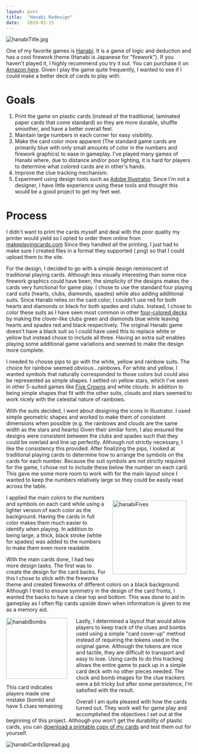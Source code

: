 ```yaml
---
layout: post
title:  "Hanabi Redesign"
date:   2019-03-15
---
```

![hanabiTitle.jpg]({{site.baseurl}}/assets/img/hanabiTitle.jpg)

One of my favorite games is [Hanabi](https://boardgamegeek.com/boardgame/98778/hanabi). It is a game of logic and deduction and has a cool firework theme (Hanabi is Japanese for "firework"). If you haven't played it, I highly recommend you try it out. You can purchase it on [Amazon here](https://www.amazon.com/dp/B00CYQ9Q76). Given I play the game quite frequently, I wanted to see if I could make a better deck of cards to play with.

# Goals

1. Print the game on plastic cards (instead of the traditional, laminated paper cards that come standard) so they are more durable, shuffle smoother, and have a better overall feel.
2. Maintain large numbers in each corner for easy visibility.
3. Make the card color more apparent (The standard game cards are primarily blue with only small amounts of color in the numbers and firework graphics) to ease in gameplay. I've played many games of Hanabi where, due to distance and/or poor lighting, it is hard for players to determine what colored cards are in other's hands.
4. Improve the clue tracking mechanism.
5. Experiment using design tools such as [Adobe Illustrator](https://www.adobe.com/products/illustrator.html). Since I'm not a designer, I have little experience using these tools and thought this would be a good project to get my feet wet.

# Process

I didn't want to print the cards myself and deal with the poor quality my printer would yield so I opted to order them online from [makeplayingcards.com](http://www.makeplayingcards.com) Since they handled all the printing, I just had to make sure I created files in a format they supported (.png) so that I could upload them to the site.

For the design, I decided to go with a simple design reminiscent of traditional playing cards. Although less visually interesting than some nice firework graphics could have been, the simplicity of the designs makes the cards very functional for game play. I chose to use the standard four playing card suits (hearts, clubs, diamonds, spades) while also adding additional suits. Since Hanabi relies on the card color, I couldn't use red for both hearts and diamonds or black for both spades and clubs. Instead, I chose to color these suits as I have seen most common in other [four-colored decks](https://en.wikipedia.org/wiki/Four-color_deck) by making the clover-like clubs green and diamonds blue while leaving hearts and spades red and black respectively. The original Hanabi game doesn't have a black suit so I could have used this to replace white or yellow but instead chose to include all three. Having an extra suit enables playing some additional game variations and seemed to make the design more complete.

I needed to choose pips to go with the white, yellow and rainbow suits. The choice for rainbow seemed obvious...rainbows. For white and yellow, I wanted symbols that naturally corresponded to those colors but could also be represented as simple shapes. I settled on yellow stars, which I've seen in other 5-suited games like [Five Crowns](https://boardgamegeek.com/boardgame/1472/five-crowns) and white clouds. In addition to being simple shapes that fit with the other suits, clouds and stars seemed to work nicely with the celestial nature of rainbows.

With the suits decided, I went about designing the icons in Illustrator. I used simple geometric shapes and worked to make them of consistent dimensions when possible (e.g. the rainbows and clouds are the same width as the stars and hearts) Given their similar form, I also ensured the designs were consistent between the clubs and spades such that they could be overlaid and line up perfectly. Although not strictly necessary, I like the consistency this provided. After finalizing the pips, I looked at traditional playing cards to determine how to arrange the symbols on the cards for each number. Because the suit symbols are not strictly required for the game, I chose not to include these below the number on each card. This gave me some more room to work with for the main layout since I wanted to keep the numbers relatively large so they could be easily read across the table.

<img src="{{site.baseurl}}/assets/img/hanabiFives.jpg" alt="hanabiFives" width="200" style="float:right;margin:16px"/>

I applied the main colors to the numbers and symbols on each card while using a lighter version of each color as the background. Having the cards in full color makes them much easier to identify when playing. In addition to being large, a thick, black stroke (white for spades) was added to the numbers to make them even more readable.

With the main cards done, I had two more design tasks. The first was to create the design for the card backs. For this I chose to stick with the fireworks theme and created fireworks of different colors on a black background. Although I tried to ensure symmetry in the design of the card fronts, I wanted the backs to have a clear top and bottom. This was done to aid in gameplay as I often flip cards upside down when information is given to me as a memory aid.

<div>
<div style="float:left;display:block;width:165px;margin-right:16px;padding-right:8px;" >
<img src="{{site.baseurl}}/assets/img/hanabiBombs.jpg" alt="hanabiBombs" width="165"/>
<p>
This card indicates players made one mistake (bomb) and have 5 clues remaining</p>
</div>

<p>
Lastly, I determined a layout that would allow players to keep track of the clues and bombs used using a simple "card cover-up" method instead of requiring the tokens used in the original game. Although the tokens are nice and tactile, they are difficult to transport and easy to lose. Using cards to do this tracking allows the entire game to pack up in a simple card deck with no other pieces needed. The clock and bomb images for the clue trackers were a bit tricky but after some persistence, I'm satisfied with the result.</p>
</div>

Overall I am quite pleased with how the cards turned out. They work well for game play and accomplished the objectives I set out at the beginning of this project. Although you won't get the durability of plastic cards, you can [download a printable copy of my cards]({{site.baseurl}}/assets/files/hanabicards.pdf) and test them out for yourself.

![hanabiCardsSpread.jpg]({{site.baseurl}}/assets/img/hanabiCardsSpread.jpg)
